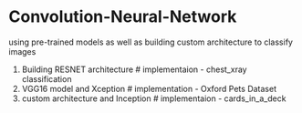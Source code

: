 # Convolution-Neural-Network
using pre-trained models as well as building custom architecture to classify images
1. Building RESNET architecture      # implementaion - chest_xray classification
2. VGG16 model and Xception          # implementation - Oxford Pets Dataset
3. custom architecture and Inception # implementaion - cards_in_a_deck
